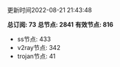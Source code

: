更新时间2022-08-21 21:43:48

**总订阅: 73**
**总节点: 2841**
**有效节点: 816**
- ss节点: 433
- v2ray节点: 342
- trojan节点: 41
